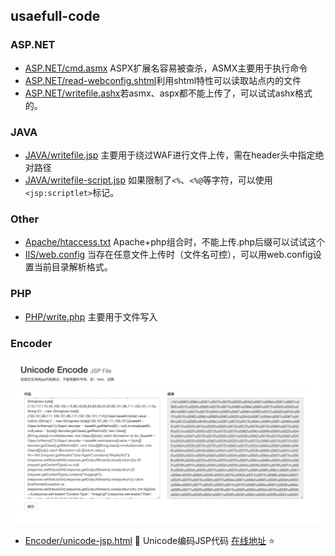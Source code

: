 ## usaefull-code

### ASP.NET

- [ASP.NET/cmd.asmx](./ASP.NET/cmd.asmx) ASPX扩展名容易被查杀，ASMX主要用于执行命令
- [ASP.NET/read-webconfig.shtml](./ASP.NET/read-webconfig.shtml)利用shtml特性可以读取站点内的文件
- [ASP.NET/writefile.ashx](./ASP.NET/writefile.ashx)若asmx、aspx都不能上传了，可以试试ashx格式的。

### JAVA

- [JAVA/writefile.jsp](./JAVA/writefile.jsp) 主要用于绕过WAF进行文件上传，需在header头中指定绝对路径
- [JAVA/writefile-script.jsp](./JAVA/writefile-script.jsp) 如果限制了`<%`、`<%@`等字符，可以使用`<jsp:scriptlet>`标记。

### Other

- [Apache/htaccess.txt](./Other/Apache/htaccess.txt) Apache+php组合时，不能上传.php后缀可以试试这个
- [IIS/web.config](./Other/IIS/web.config) 当存在任意文件上传时（文件名可控），可以用web.config设置当前目录解析格式。

### PHP

- [PHP/write.php](./PHP/write.php) 主要用于文件写入


### Encoder

![](./images/unicode-jsp.jpg)

- [Encoder/unicode-jsp.html](./Encoder/unicode-jsp.html) :ram: Unicode编码JSP代码 [在线地址](https://payloads.online/tools/unicode-jsp.html) :star:


